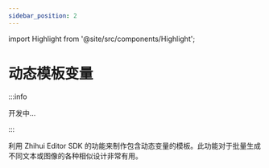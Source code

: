 ```yaml
---
sidebar_position: 2
---
```


import Highlight from '@site/src/components/Highlight';

# 动态模板变量

:::info

开发中...

:::

利用 <Highlight color="#dfd9fe">Zhihui Editor</Highlight> SDK 的功能来制作包含动态变量的模板。此功能对于批量生成不同文本或图像的各种相似设计非常有用。
